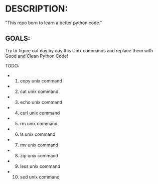 # DESCRIPTION:

"This repo born to learn a better python code."

## GOALS: 
Try to figure out day by day this Unix commands and replace them with Good and Clean Python Code!

TODO:
- 1) copy unix command
- 2) cat unix command
- 3) echo unix command
- 4) curl unix command
- 5) rm unix command
- 6) ls unix command
- 7) mv unix command
- 8) zip unix command
- 9) less unix command
- 10) sed unix command


